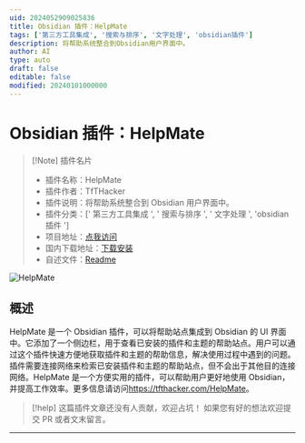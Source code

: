 ```yaml
---
uid: 2024052909025836
title: Obsidian 插件：HelpMate
tags: ['第三方工具集成', '搜索与排序', '文字处理', 'obsidian插件']
description: 将帮助系统整合到Obsidian用户界面中。
author: AI
type: auto
draft: false
editable: false
modified: 20240101000000
---
```


# Obsidian 插件：HelpMate

> [!Note] 插件名片
> - 插件名称：HelpMate
> - 插件作者：TfTHacker
> - 插件说明：将帮助系统整合到 Obsidian 用户界面中。
> - 插件分类：[' 第三方工具集成 ', ' 搜索与排序 ', ' 文字处理 ', 'obsidian 插件 ']
> - 项目地址：[点我访问](https://github.com/TfTHacker/obsidian42-HelpMate)
> - 国内下载地址：[下载安装](https://pkmer.cn/products/plugin/pluginMarket/?helpmate)
> - 自述文件：[Readme](https://ghproxy.net/https://raw.githubusercontent.com/TfTHacker/obsidian42-HelpMate/main/README.md)

![HelpMate](https://cdn.pkmer.cn/covers/helpmate.png!pkmer)

## 概述

HelpMate 是一个 Obsidian 插件，可以将帮助站点集成到 Obsidian 的 UI 界面中。它添加了一个侧边栏，用于查看已安装的插件和主题的帮助站点。用户可以通过这个插件快速方便地获取插件和主题的帮助信息，解决使用过程中遇到的问题。插件需要连接网络来检索已安装插件和主题的帮助站点，但不会出于其他目的连接网络。HelpMate 是一个方便实用的插件，可以帮助用户更好地使用 Obsidian，并提高工作效率。更多信息请访问<https://tfthacker.com/HelpMate>。

> [!help]
> 这篇插件文章还没有人贡献，欢迎占坑！
> 如果您有好的想法欢迎提交 PR 或者文末留言。

---



